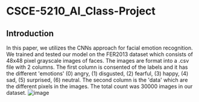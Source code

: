 # CSCE-5210_AI_Class-Project
## Introduction
In this paper, we utilizes the CNNs approach for facial emotion recognition. We trained and tested our model on the FER2013 dataset which consists of 48x48 pixel grayscale images of faces. The images are format into a .csv file with 2 columns. The first column is consented of the labels and it has the different 'emotions' (0) angry, (1) disgusted, (2) fearful, (3) happy, (4) sad, (5) surprised, (6) neutral. The second column is the 'data' which are the different pixels in the images. The total count was 30000 images in our dataset.
![image](https://user-images.githubusercontent.com/78702377/116769307-b185f400-aa00-11eb-972a-1a88476c7476.png)


